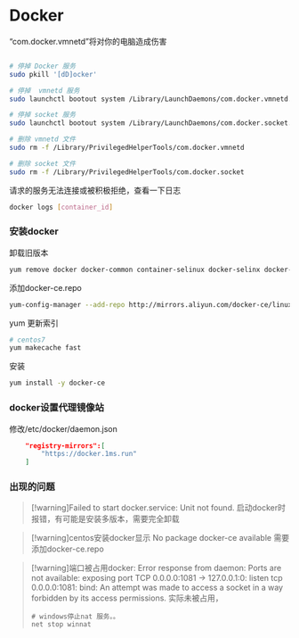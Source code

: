 # Docker
“com.docker.vmnetd”将对你的电脑造成伤害
```sh

# 停掉 Docker 服务
sudo pkill '[dD]ocker'

# 停掉  vmnetd 服务
sudo launchctl bootout system /Library/LaunchDaemons/com.docker.vmnetd.plist

# 停掉 socket 服务
sudo launchctl bootout system /Library/LaunchDaemons/com.docker.socket.plist

# 删除 vmnetd 文件
sudo rm -f /Library/PrivilegedHelperTools/com.docker.vmnetd

# 删除 socket 文件
sudo rm -f /Library/PrivilegedHelperTools/com.docker.socket
```

请求的服务无法连接或被积极拒绝，查看一下日志
```bash
docker logs [container_id]

```
### 安装docker 


卸载旧版本

```bash
yum remove docker docker-common container-selinux docker-selinx docker-engine


```
添加docker-ce.repo
```bash
yum-config-manager --add-repo http://mirrors.aliyun.com/docker-ce/linux/centos/docker-ce.repo


```
yum 更新索引
```bash
# centos7
yum makecache fast

```
安装
```bash
yum install -y docker-ce

```

### docker设置代理镜像站

修改/etc/docker/daemon.json
```json
    "registry-mirrors":[
        "https://docker.1ms.run"
    ]

```


### 出现的问题

> [!warning]Failed to start docker.service: Unit not found.
> 启动docker时报错，有可能是安装多版本，需要完全卸载

> [!warning]centos安装docker显示 No package docker-ce available
> 需要添加docker-ce.repo

> [!warning]端口被占用docker: Error response from daemon: Ports are not available: exposing port TCP 0.0.0.0:1081 -> 127.0.0.1:0: listen tcp 0.0.0.0:1081: bind: An attempt was made to access a socket in a way forbidden by its access permissions.
> 实际未被占用，
> ```
> # windows停止nat 服务。。
> net stop winnat